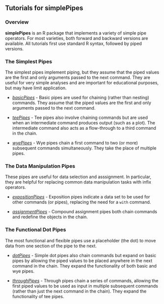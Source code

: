 ## Tutorials for simplePipes

### Overview

**simplePipes** is an R package that implements a variety of simple pipe operators. For most varieties, both forward and backward versions are available. All tutorials first use standard R syntax, followed by piped versions.

### The Simplest Pipes

The simplest pipes implement piping, but they assume that the piped values are the first and only arguments passed to the next command. They are useful for very simple analyses and are important for educational purposes, but may have limit application.

- [*basicPipes*](./basicPipes.md) - Basic pipes are used for chaining (rather than nesting) commands. They assume that the piped values are the first and only arguments passed to the next command.

- [*teePipes*](./teePipes.md) - Tee pipes also involve chaining commands but are used when an intermediate command produces output (such as a plot). The intermediate command also acts as a flow-through to a third command in the chain.

- [*wyePipes*](./wyePipes.md) - Wye pipes chain a first command to two (or more) subsequent commands simultaneously. They take the place of multiple pipes.

### The Data Manipulation Pipes

These pipes are useful for data selection and asssignment. In particular, they are helpful for replacing common data manipulation tasks with infix operators.

- [*expositionPipes*](./expositionPipes.md) - Exposition pipes indicate a data set to be used for other commands (or pipes), replacing the need for a `with` command.

- [*assignmentPipes*](./assignmentPipes.md) - Compound assignment pipes both chain commands and redefine the objects in the chain.

### The Functional Dot Pipes

The most functional and flexible pipes use a placeholder (the dot) to move data from one section of the pipe to the next. 

- [*dotPipes*](./dotPipes.md) - Simple dot pipes also chain commands but expand on basic pipes by allowing the piped values to be placed anywhere in the next command in the chain. They expand the functionality of both basic and wye pipes.

- [*throughPipes*](./throughPipes.md) - Through pipes chain a series of commands, allowing the first piped values to be used as input in multiple subsequent commands (rather than just the next command in the chain). They expand the functionality of tee pipes.
